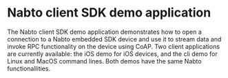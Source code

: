 # Nabto client SDK demo application
The Nabto client SDK demo application demonstrates how to open a
connection to a Nabto embedded SDK device and use it to stream data
and invoke RPC functionality on the device using CoAP. Two client
applications are currently available: the iOS demo for iOS devices,
and the cli demo for Linux and MacOS command lines. Both demos have
the same Nabto functionallities.
